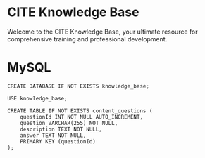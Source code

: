 # CITE Knowledge Base

Welcome to the CITE Knowledge Base, your ultimate resource for comprehensive training and professional development.

# MySQL

```
CREATE DATABASE IF NOT EXISTS knowledge_base;

USE knowledge_base;

CREATE TABLE IF NOT EXISTS content_questions (
    questionId INT NOT NULL AUTO_INCREMENT,
    question VARCHAR(255) NOT NULL,
    description TEXT NOT NULL,
    answer TEXT NOT NULL,
    PRIMARY KEY (questionId)
);
```